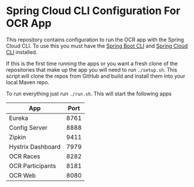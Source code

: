 # Spring Cloud CLI Configuration For OCR App

This repository contains configuration to run the OCR app with the Spring Cloud
CLI.  To use this you must have the
[Spring Boot CLI](http://docs.spring.io/spring-boot/docs/current/reference/html/getting-started-installing-spring-boot.html#getting-started-installing-the-cli)
and [Spring Cloud CLI](https://cloud.spring.io/spring-cloud-cli/) installed.

If this is the first time running the apps or you want a fresh clone of the repositories
that make up the app you will need to run `./setup.sh`.  This script will clone
the repos from GitHub and build and install them into your local Maven repo.

To run everything just run `./run.sh`.  This will start the following apps

| App               | Port |
|-------------------|------|
| Eureka            | 8761 |
| Config Server     | 8888 |
| Zipkin            | 9411 |
| Hystrix Dashboard | 7979 |
| OCR Races         | 8282 |
| OCR Participants  | 8181 |
| OCR Web           | 8080 |
